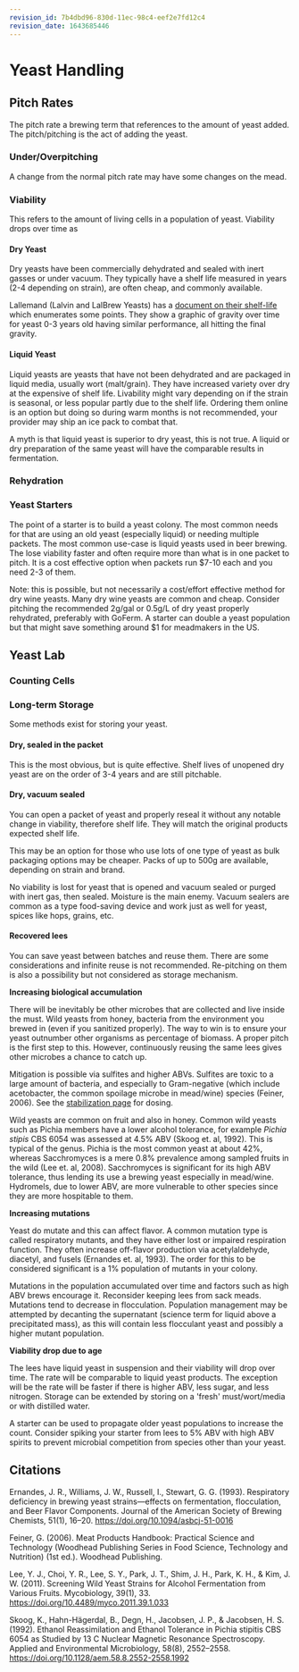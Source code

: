 ```yaml
---
revision_id: 7b4dbd96-830d-11ec-98c4-eef2e7fd12c4
revision_date: 1643685446
---
```


# Yeast Handling

## Pitch Rates

The pitch rate a brewing term that references to the amount of yeast added.  The pitch/pitching is the act of adding the yeast.

### Under/Overpitching

A change from the normal pitch rate may have some changes on the mead.

### Viability

This refers to the amount of living cells in a population of yeast.  Viability drops over time as

#### Dry Yeast

Dry yeasts have been commercially dehydrated and sealed with inert gasses or under vacuum.  They typically have a shelf life measured in years (2-4 depending on strain), are often cheap, and commonly available.

Lallemand (Lalvin and LalBrew Yeasts) has a [document on their shelf-life](https://www.lallemandbrewing.com/wp-content/uploads/2020/07/LAL-bestpractices_premium_yeats_-_shelf_life_and_storage.pdf) which enumerates some points.  They show a graphic of gravity over time for yeast 0-3 years old having similar performance, all hitting the final gravity.

#### Liquid Yeast

Liquid yeasts are yeasts that have not been dehydrated and are packaged in liquid media, usually wort (malt/grain).  They have increased variety over dry at the expensive of shelf life.  Livability might vary depending on if the strain is seasonal, or less popular partly due to the shelf life.  Ordering them online is an option but doing so during warm months is not recommended, your provider may ship an ice pack to combat that.

A myth is that liquid yeast is superior to dry yeast, this is not true.  A liquid or dry preparation of the same yeast will have the comparable results in fermentation.

### Rehydration

### Yeast Starters

The point of a starter is to build a yeast colony.  The most common needs for that are using an old yeast (especially liquid) or needing multiple packets.  The most common use-case is liquid yeasts used in beer brewing.  The lose viability faster and often require more than what is in one packet to pitch.  It is a cost effective option when packets run $7-10 each and you need 2-3 of them.

Note: this is possible, but not necessarily a cost/effort effective method for dry wine yeasts.  Many dry wine yeasts are common and cheap.  Consider pitching the recommended 2g/gal or 0.5g/L of dry yeast properly rehydrated, preferably with GoFerm.  A starter can double a yeast population but that might save something around $1 for meadmakers in the US.



## Yeast Lab

### Counting Cells

### Long-term Storage

Some methods exist for storing your yeast.

#### Dry, sealed in the packet

This is the most obvious, but is quite effective.  Shelf lives of unopened dry yeast are on the order of 3-4 years and are still pitchable.  

#### Dry, vacuum sealed

You can open a packet of yeast and properly reseal it without any notable change in viability, therefore shelf life.  They will match the original products expected shelf life.

This may be an option for those who use lots of one type of yeast as bulk packaging options may be cheaper.  Packs of up to 500g are available, depending on strain and brand.

No viability is lost for yeast that is opened and vacuum sealed or purged with inert gas, then sealed.  Moisture is the main enemy.  Vacuum sealers are common as a type food-saving device and work just as well for yeast, spices like hops, grains, etc.

#### Recovered lees

You can save yeast between batches and reuse them.  There are some considerations and infinite reuse is not recommended.  Re-pitching on them is also a possibility but not considered as storage mechanism.

**Increasing biological accumulation**

There will be inevitably be other microbes that are collected and live inside the must.  Wild yeasts from honey, bacteria from the environment you brewed in (even if you sanitized properly).  The way to win is to ensure your yeast outnumber other organisms as percentage of biomass.  A proper pitch is the first step to this.  However, continuously reusing the same lees gives other microbes a chance to catch up.

Mitigation is possible via sulfites and higher ABVs.  Sulfites are toxic to a large amount of bacteria, and especially to Gram-negative (which include acetobacter, the common spoilage microbe in mead/wine) species (Feiner, 2006).  See the [stabilization page](/process/stabilization#potassium_metabisulfite_.28campden_tablets.29) for dosing.

Wild yeasts are common on fruit and also in honey.  Common wild yeasts such as Pichia members have a lower alcohol tolerance, for example *Pichia stipis* CBS 6054 was assessed at 4.5% ABV (Skoog et. al, 1992).  This is typical of the genus.  Pichia is the most common yeast at about 42%, whereas Sacchromyces is a mere 0.8% prevalence among sampled fruits in the wild (Lee et. al, 2008).  Sacchromyces is significant for its high ABV tolerance, thus lending its use a brewing yeast especially in mead/wine.  Hydromels, due to lower ABV, are more vulnerable to other species since they are more hospitable to them.

**Increasing mutations**

Yeast do mutate and this can affect flavor.  A common mutation type is called respiratory mutants, and they have either lost or impaired respiration function.  They often increase off-flavor production via acetylaldehyde, diacetyl, and fusels (Ernandes et. al, 1993).  The order for this to be considered significant is a 1% population of mutants in your colony.

Mutations in the population accumulated over time and factors such as high ABV brews encourage it.  Reconsider keeping lees from sack meads.  Mutations tend to decrease in flocculation.  Population management may be attempted by decanting the supernatant (science term for liquid above a precipitated mass), as this will contain less flocculant yeast and possibly a higher mutant population.

**Viability drop due to age**

The lees have liquid yeast in suspension and their viability will drop over time.  The rate will be comparable to liquid yeast products.  The exception will be the rate will be faster if there is higher ABV, less sugar, and less nitrogen.  Storage can be extended by storing on a 'fresh' must/wort/media or with distilled water.

A starter can be used to propagate older yeast populations to increase the count.  Consider spiking your starter from lees to 5% ABV with high ABV spirits to prevent microbial competition from species other than your yeast.

## Citations

Ernandes, J. R., Williams, J. W., Russell, I., Stewart, G. G. (1993). Respiratory deficiency in brewing yeast strains—effects on fermentation, flocculation, and Beer Flavor Components. Journal of the American Society of Brewing Chemists, 51(1), 16–20. https://doi.org/10.1094/asbcj-51-0016

Feiner, G. (2006). Meat Products Handbook: Practical Science and Technology (Woodhead Publishing Series in Food Science, Technology and Nutrition) (1st ed.). Woodhead Publishing.

Lee, Y. J., Choi, Y. R., Lee, S. Y., Park, J. T., Shim, J. H., Park, K. H., &amp; Kim, J. W. (2011). Screening Wild Yeast Strains for Alcohol Fermentation from Various Fruits. Mycobiology, 39(1), 33. https://doi.org/10.4489/myco.2011.39.1.033

Skoog, K., Hahn-Hägerdal, B., Degn, H., Jacobsen, J. P., &amp; Jacobsen, H. S. (1992). Ethanol Reassimilation and Ethanol Tolerance in Pichia stipitis CBS 6054 as Studied by 13 C Nuclear Magnetic Resonance Spectroscopy. Applied and Environmental Microbiology, 58(8), 2552–2558. https://doi.org/10.1128/aem.58.8.2552-2558.1992